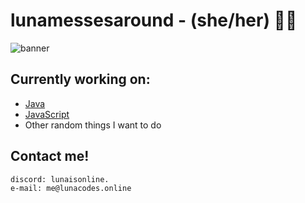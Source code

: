 
# lunamessesaround - (she/her) 🏳️‍🌈




![banner](https://i.ibb.co/Z84d6yp/pink-anime-scenery.gif)


## Currently working on:

 - [Java](https://docs.oracle.com/en/java/)
 - [JavaScript](https://developer.mozilla.org/en-US/docs/Web/JavaScript)
 - Other random things I want to do


## Contact me!
``` 
discord: lunaisonline.
e-mail: me@lunacodes.online
```

